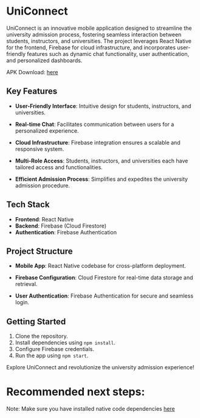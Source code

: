 # UniConnect

UniConnect is an innovative mobile application designed to streamline the university admission process, fostering seamless interaction between students, instructors, and universities. The project leverages React Native for the frontend, Firebase for cloud infrastructure, and incorporates user-friendly features such as dynamic chat functionality, user authentication, and personalized dashboards.

APK Download: [here](https://github.com/abhiparate14/UniConnect/releases/download/v1.0.0/UniConnect.apk)

## Key Features

- **User-Friendly Interface**: Intuitive design for students, instructors, and universities.

- **Real-time Chat**: Facilitates communication between users for a personalized experience.

- **Cloud Infrastructure**: Firebase integration ensures a scalable and responsive system.

- **Multi-Role Access**: Students, instructors, and universities each have tailored access and functionalities.

- **Efficient Admission Process**: Simplifies and expedites the university admission procedure.

## Tech Stack

- **Frontend**: React Native
- **Backend**: Firebase (Cloud Firestore)
- **Authentication**: Firebase Authentication

## Project Structure

- **Mobile App**: React Native codebase for cross-platform deployment.

- **Firebase Configuration**: Cloud Firestore for real-time data storage and retrieval.

- **User Authentication**: Firebase Authentication for secure and seamless login.

## Getting Started

1. Clone the repository.
2. Install dependencies using `npm install`.
3. Configure Firebase credentials.
4. Run the app using `npm start`.

Explore UniConnect and revolutionize the university admission experience!

# Recommended next steps:
Note: Make sure you have installed native code dependencies [here](https://reactnative.dev/docs/environment-setup#installing-dependencies)
